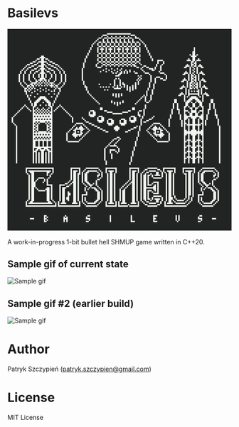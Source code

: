 # Basilevs
![Basilevs logo](assets/basilevs_logo.png)

A work-in-progress 1-bit bullet hell SHMUP game written in C++20.

## Sample gif of current state
![Sample gif](assets/basilevs_011.gif)

## Sample gif #2 (earlier build)
![Sample gif](assets/basilevs_008.gif)

# Author
Patryk Szczypień (patryk.szczypien@gmail.com)

# License
MIT License
